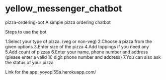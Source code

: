 # yellow_messenger_chatbot
pizza-ordering-bot
A simple pizza ordering chatbot

Steps to use the bot

1.Select your type of pizza. (veg or non-veg)
2.Choose a pizza from the given options
3.Enter size of the pizza
4.Add toppings if you need any
5.Add count of pizzas
6.Enter your name, phone number and address (please enter a valid 10 digit phone number and address)
7.You can also ask the status of your pizza

Link for the app: yoyopi55a.herokuapp.com/
